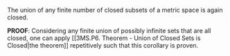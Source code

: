 The union of any finite number of closed subsets of a metric space is again closed.

**PROOF**: Considering any finite union of possibly infinite sets that are all closed, one can apply [[3MS.P6. Theorem - Union of Closed Sets is Closed|the theorem]] repetitively such that this corollary is proven.